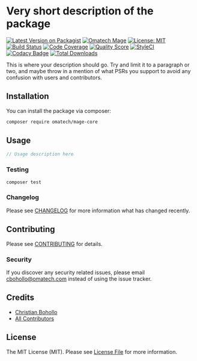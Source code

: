 # Very short description of the package

[![Latest Version on Packagist](https://img.shields.io/packagist/v/omatech/mage-core.svg)](https://packagist.org/packages/omatech/mage-core)
[![Omatech Mage](https://img.shields.io/badge/omatech-mage-blue)](https://github.com/omatech/mage-core)
[![License: MIT](https://img.shields.io/badge/License-MIT-yellow.svg)](https://opensource.org/licenses/MIT)
[![Build Status](https://img.shields.io/travis/omatech/mage-core/master.svg)](https://travis-ci.org/omatech/mage-core)
[![Code Coverage](https://scrutinizer-ci.com/g/omatech/mage-core/badges/coverage.png?b=master)](https://scrutinizer-ci.com/g/omatech/mage-core/?branch=master)
[![Quality Score](https://img.shields.io/scrutinizer/g/omatech/mage-core.svg)](https://scrutinizer-ci.com/g/omatech/mage-core)
[![StyleCI](https://github.styleci.io/repos/213258052/shield?branch=master&style=flat)](https://github.styleci.io/repos/213258052)
[![Codacy Badge](https://api.codacy.com/project/badge/Grade/557b93e5d9d54109a0eadd4957ec77b7)](https://www.codacy.com/manual/christian-omatech/mage-core?utm_source=github.com&amp;utm_medium=referral&amp;utm_content=omatech/mage-core&amp;utm_campaign=Badge_Grade)
[![Total Downloads](https://img.shields.io/packagist/dt/omatech/mage-core.svg)](https://packagist.org/packages/omatech/mage-core)

This is where your description should go. Try and limit it to a paragraph or two, and maybe throw in a mention of what PSRs you support to avoid any confusion with users and contributors.

## Installation

You can install the package via composer:

```bash
composer require omatech/mage-core
```

## Usage

``` php
// Usage description here
```

### Testing

``` bash
composer test
```

### Changelog

Please see [CHANGELOG](CHANGELOG.md) for more information what has changed recently.

## Contributing

Please see [CONTRIBUTING](CONTRIBUTING.md) for details.

### Security

If you discover any security related issues, please email cbohollo@omatech.com instead of using the issue tracker.

## Credits

- [Christian Bohollo](https://github.com/omatech)
- [All Contributors](../../contributors)

## License

The MIT License (MIT). Please see [License File](LICENSE.md) for more information.
